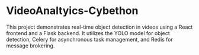 # VideoAnaltyics-Cybethon
This project demonstrates real-time object detection in videos using a React frontend and a Flask backend. It utilizes the YOLO model for object detection, Celery for asynchronous task management, and Redis for message brokering.
